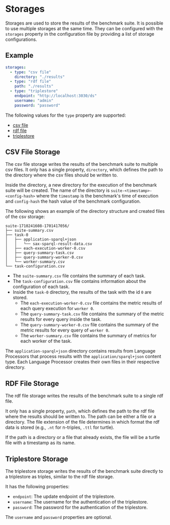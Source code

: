 # Storages

Storages are used to store the results of the benchmark suite. 
It is possible to use multiple storages at the same time.
They can be configured with the `storages` property in the configuration file
by providing a list of storage configurations.

## Example

```yaml
storages:
  - type: "csv file"
    directory: "./results"
  - type: "rdf file"
    path: "./results"
  - type: "triplestore"
    endpoint: "http://localhost:3030/ds"
    username: "admin"
    password: "password"
```

The following values for the `type` property are supported:

- [csv file](#csv-file-storage)
- [rdf file](#rdf-file-storage)
- [triplestore](#triplestore-storage)

## CSV File Storage

The csv file storage writes the results of the benchmark suite to multiple csv files.
It only has a single property, `directory`, 
which defines the path to the directory where the csv files should be written to.

Inside the directory, a new directory for the execution of the benchmark suite will be created.
The name of the directory is `suite-<timestamp>-<config-hash>` where
the `timestamp` is the benchmark's time of execution and `config-hash` the hash value of the benchmark configuration.

The following shows an example of the directory structure and created files of the csv storage:

```text
suite-1710241608-1701417056/
├── suite-summary.csv
├── task-0
│   ├── application-sparql+json
│   │   └── sax-sparql-result-data.csv
│   ├── each-execution-worker-0.csv
│   ├── query-summary-task.csv
│   ├── query-summary-worker-0.csv
│   └── worker-summary.csv
└── task-configuration.csv
```

- The `suite-summary.csv` file contains the summary of each task.
- The `task-configuration.csv` file contains information about the configuration of each task.
- Inside the `task-0` directory, the results of the task with the id `0` are stored.
  - The `each-execution-worker-0.csv` file contains the metric results of each query execution for `worker 0`.
  - The `query-summary-task.csv` file contains the summary of the metric results for every query inside the task.
  - The `query-summary-worker-0.csv` file contains the summary of the metric results for every query of `worker 0`.
  - The `worker-summary.csv` file contains the summary of metrics for each worker of the task.

The `application-sparql+json` directory contains results from Language Processors 
that process results with the `application/sparql+json` content type.
Each Language Processor creates their own files in their respective directory.

## RDF File Storage

The rdf file storage writes the results of the benchmark suite to a single rdf file.

It only has a single property, `path`,
which defines the path to the rdf file where the results should be written to.
The path can be either a file or a directory.
The file extension of the file determines in which format the rdf data is stored
(e.g., `.nt` for n-triples, `.ttl` for turtle).

If the path is a directory or a file that already exists, 
the file will be a turtle file with a timestamp as its name.

## Triplestore Storage

The triplestore storage writes the results of the benchmark suite directly to a triplestore as triples,
similar to the rdf file storage.

It has the following properties:

- `endpoint`: The update endpoint of the triplestore.
- `username`: The username for the authentication of the triplestore.
- `password`: The password for the authentication of the triplestore.

The `username` and `password` properties are optional.
